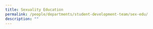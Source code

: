 ```yaml
---
title: Sexuality Education
permalink: /people/departments/student-development-team/sex-edu/
description: ""
---
```


